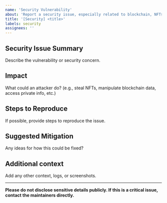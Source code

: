 ```yaml
---
name: 'Security Vulnerability'
about: 'Report a security issue, especially related to blockchain, NFTs, or user data'
title: '[Security] <title>'
labels: security
assignees: ''
---
```


## Security Issue Summary

Describe the vulnerability or security concern.

## Impact

What could an attacker do? (e.g., steal NFTs, manipulate blockchain data, access private info, etc.)

## Steps to Reproduce

If possible, provide steps to reproduce the issue.

## Suggested Mitigation

Any ideas for how this could be fixed?

## Additional context

Add any other context, logs, or screenshots.

---

**Please do not disclose sensitive details publicly. If this is a critical issue, contact the
maintainers directly.**
